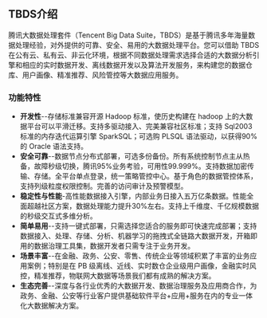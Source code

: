 ## TBDS介绍
腾讯大数据处理套件（Tencent Big Data Suite，TBDS）是基于腾讯多年海量数据处理经验，对外提供的可靠、安全、易用的大数据处理平台。您可以借助 TBDS 在公有云、私有云、非云化环境，根据不同数据处理需求选择合适的大数据分析引擎和相应的实时数据开发、离线数据开发以及算法开发服务，来构建您的数据仓库、用户画像、精准推荐、风险管控等大数据应用服务。   

### 功能特性
* <b>开发性</b>--存储标准兼容开源 Hadoop 标准，使历史构建在 hadoop 上的大数据平台可以平滑迁移。支持多驱动接入、完美兼容社区标准；支持 Sql2003 标准的内存迭代运算引擎 SparkSQL；可选购 PLSQL 语法驱动，以获得90%的 Oracle 语法支持。
* <b>安全可靠</b>--数据节点分布式部署，可选多份备份。所有系统控制节点主从热备，故障秒级切换，腾讯95%业务考验，可用性99.999%。支持数据加密传输、存储。全平台单点登录，统一策略管控中心。基于角色的数据管控体系，支持列级粒度权限控制。完善的访问审计及预警模型。
* <b>稳定性与性能</b>-高性能数据接入引擎，内部业务日接入五万亿条数据。性能全面超越社区方案，数据处理能力提升30%左右。支持上千维度、千亿规模数据的秒级交互式多维分析。
* <b>简单易用</b>--支持一键式部署，只需选择您适合的服务即可快速完成部署；支持数据接入、处理、存储、分析、机器学习的拖拽式全链路大数据开发，开箱即用的数据治理工具集，数据开发者只需专注于业务开发。
* <b>场景丰富</b>--在金融、政务、公安、零售、传统企业等领域积累了丰富的业务应用案例；特别是在 PB 级离线、近线、实时数仓企业级用户画像，金融实时风控，精准推荐，物联网大数据等场景我们都有成熟的解决方案。
* <b>生态完善</b>--深度与各行业优秀的大数据开发、数据治理服务及应用商合作，为政务、金融、公安等行业客户提供基础软件平台+应用+服务在内的专业一体化大数据解决方案。
